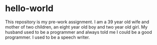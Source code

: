 # hello-world
This repository is my pre-work assignment.
I am a 39 year old wife and mother of two children, an eight year old boy and two year old girl. My husband used to be a programmer and always told me I could be a good programmer. I used to be a speech writer.
